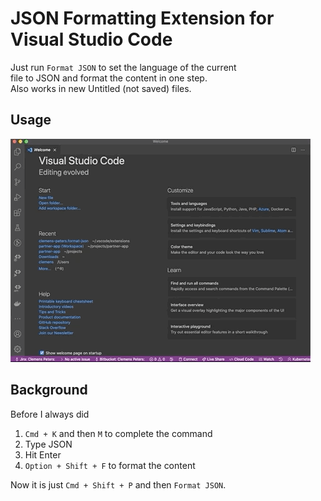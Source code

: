 # JSON Formatting Extension for Visual Studio Code

Just run `Format JSON` to set the language of the current  
file to JSON and format the content in one step.  
Also works in new Untitled (not saved) files.

## Usage

![usage](https://github.com/clemenspeters/vscode-extension-format-json/raw/HEAD/images/json-formatter-480.gif)

## Background

Before I always did

1. `Cmd + K` and then `M` to complete the command
2. Type JSON
3. Hit Enter
4. `Option + Shift + F` to format the content

Now it is just `Cmd + Shift + P` and then `Format JSON`.
